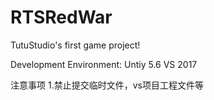 # RTSRedWar
TutuStudio's first game project!

Development Environment:
Untiy 5.6
VS 2017

注意事项
1.禁止提交临时文件，vs项目工程文件等

